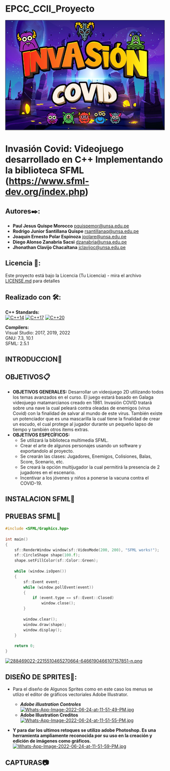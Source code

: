# EPCC_CCII_Proyecto

﻿![NumCpp logo](https://github.com/pquispemor/EPCC_CCII_Proyecto/blob/main/ProyectoFinal/Fondos/IntroInforme.jpeg)
 
# Invasión Covid: Videojuego desarrollado en C++ Implementando la biblioteca SFML (https://www.sfml-dev.org/index.php)

## Autores✒️: 
* **Paul Jesus Quispe Morocco** pquispemor@unsa.edu.pe
* **Rodrigo Junior Santillana Quispe** rsantillanaq@unsa.edu.pe
* **Joaquín Ernesto Polar Espinoza** jpolare@unsa.edu.pe
* **Diego Alonso Zanabria Sacsi** dzanabria@unsa.edu.pe
* **Jhonathan Clavijo Chacaltana** jclavijoc@unsa.edu.pe
## Licencia 📄:
Este proyecto está bajo la Licencia (Tu Licencia) - mira el archivo [LICENSE.md](LICENSE.md) para detalles
## Realizado con 🛠️:
**C++ Standards:**  
[![C++14](https://img.shields.io/badge/C%2B%2B-14-blue.svg)](https://isocpp.org/std/the-standard)
[![C++17](https://img.shields.io/badge/C%2B%2B-17-blue.svg)](https://isocpp.org/std/the-standard)
[![C++20](https://img.shields.io/badge/C%2B%2B-20-blue.svg)](https://isocpp.org/std/the-standard)

**Compilers:**  
Visual Studio: 2017, 2019, 2022  
GNU: 7.3, 10.1  
SFML: 2.5.1

## INTRODUCCION🚀
## OBJETIVOS📋
* **OBJETIVOS GENERALES:** Desarrollar un videojuego 2D utilizando todos los temas avanzados en el curso. El juego estará basado en Galaga videojuego matamarcianos creado en 1981. Invasión COVID tratará sobre una nave la cual peleará contra oleadas de enemigos (virus Covid) con la finalidad de salvar al mundo de este virus. También existe un potenciador que es una mascarilla la cual tiene la finalidad de crear un escudo, el cual protege al jugador durante un pequeño lapso de tiempo y también otros ítems extras.
* **OBJETIVOS ESPECÍFICOS:** 
  + Se utilizará la biblioteca multimedia SFML.
  + Crear el arte de algunos personajes usando un software y exportandolo al proyecto.
  + Se crearán las clases: Jugadores, Enemigos, Colisiones, Balas, Score, Scenario, etc.
  + Se creará la opción multijugador la cual permitirá la presencia de 2 jugadores en el escenario.
  + Incentivar a los jóvenes y niños a ponerse la vacuna contra el COVID-19.
## INSTALACION SFML🔧
## PRUEBAS SFML🔩
```C++
#include <SFML/Graphics.hpp>

int main()
{
    sf::RenderWindow window(sf::VideoMode(200, 200), "SFML works!");
    sf::CircleShape shape(100.f);
    shape.setFillColor(sf::Color::Green);

    while (window.isOpen())
    {
        sf::Event event;
        while (window.pollEvent(event))
        {
            if (event.type == sf::Event::Closed)
                window.close();
        }

        window.clear();
        window.draw(shape);
        window.display();
    }

    return 0;
}
```
[![288469022-2215510465270664-6466190466107157851-n.png](https://i.postimg.cc/g0pCBFrv/288469022-2215510465270664-6466190466107157851-n.png)](https://postimg.cc/pm0cpSfT)
## DISEÑO DE SPRITES🎨: 
* Para el diseño de Algunos Sprites como en este caso los menus se utlizo el editor de gráficos vectoriales Adobe Illustrator.

   + ***Adobe illustration Controles***
     [![Whats-App-Image-2022-06-24-at-11-51-49-PM.jpg](https://i.postimg.cc/zvrm4yzX/Whats-App-Image-2022-06-24-at-11-51-49-PM.jpg)](https://postimg.cc/HcBPys8f)
   + **Adobe Illustration Creditos**
     [![Whats-App-Image-2022-06-24-at-11-51-55-PM.jpg](https://i.postimg.cc/7PMjfYP0/Whats-App-Image-2022-06-24-at-11-51-55-PM.jpg)](https://postimg.cc/hhv2Yndt)
* **Y para dar los ultimos retoques se utilizo adobe Photoshop. Es una herramienta ampliamente reconocida por su uso en la creación y edición de imágenes como gráficos.**
[![Whats-App-Image-2022-06-24-at-11-51-59-PM.jpg](https://i.postimg.cc/N0HzYQPy/Whats-App-Image-2022-06-24-at-11-51-59-PM.jpg)](https://postimg.cc/R3vRLxm9)
   

## CAPTURAS📷
